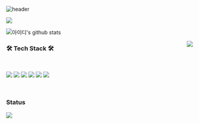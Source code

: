 ![header](https://capsule-render.vercel.app/api?type=wave&color=auto&height=300&section=header&text=Welcome&fontSize=90)

<a href="https://hits.seeyoufarm.com"><img src="https://hits.seeyoufarm.com/api/count/incr/badge.svg?url=https%3A%2F%2Fgithub.com%2Fqkrgnsgml&count_bg=%2379C83D&title_bg=%23555555&icon=&icon_color=%23E7E7E7&title=hits&edge_flat=false"/></a>

![아이디's github stats](https://github-readme-stats.vercel.app/api?username=youngsoosoo&show_icons=true)

<img align="right" src="http://mazassumnida.wtf/api/v2/generate_badge?boj=oduodg">

<h3><b>🛠 Tech Stack 🛠</b></h3>
</br>

<img src="https://img.shields.io/badge/Spring-6DB33F?style=flat-square&logo=Spring&logoColor=white"/></a>
<img src="https://img.shields.io/badge/Springboot-6DB33F?style=flat-square&logo=Springboot&logoColor=white"/></a>
<img src="https://img.shields.io/badge/Java-007396?style=flat-square&logo=Javat&logoColor=white"/></a> 
<img src="https://img.shields.io/badge/MySQL-4479A1?style=flat-square&logo=MySQL&logoColor=white"/></a>
<img src="https://img.shields.io/badge/Hibernate-59666C?style=for-the-badge&logo=Hibernate&logoColor=white">
<img src="https://img.shields.io/badge/Python-3776AB?style=flat-square&logo=Python&logoColor=white">



</br>

<h3>Status</h3>

<img src="https://github-readme-stats.vercel.app/api/top-langs/?username=youngsoosoo&layout=compact&theme=blue"/>
